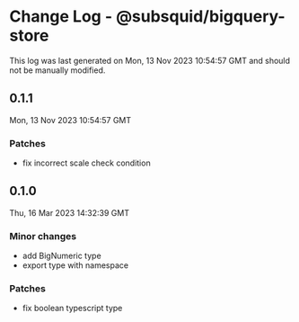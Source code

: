 # Change Log - @subsquid/bigquery-store

This log was last generated on Mon, 13 Nov 2023 10:54:57 GMT and should not be manually modified.

## 0.1.1
Mon, 13 Nov 2023 10:54:57 GMT

### Patches

- fix incorrect scale check condition

## 0.1.0
Thu, 16 Mar 2023 14:32:39 GMT

### Minor changes

- add BigNumeric type
- export type with namespace

### Patches

- fix boolean typescript type

